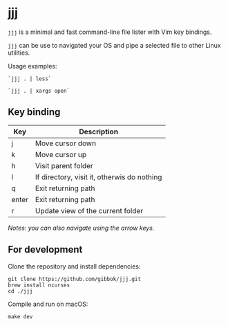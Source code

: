# jjj

`jjj` is a minimal and fast command-line file lister with Vim key bindings.

`jjj` can be use to navigated your OS and pipe a selected file to other Linux utilities.

Usage examples:

```shell
`jjj . | less`

`jjj . | xargs open`
```

## Key binding

| Key   | Description                                 |
| ----- | ------------------------------------------- |
| j     | Move cursor down                            |
| k     | Move cursor up                              |
| h     | Visit parent folder                         |
| l     | If directory, visit it, otherwis do nothing |
| q     | Exit returning path                         |
| enter | Exit returning path                         |
| r     | Update view of the current folder           |

*Notes: you can also navigate using the arrow keys.*

## For development

Clone the repository and install dependencies:
```shell
git clone https://github.com/gibbok/jjj.git
brew install ncurses
cd ./jjj
```

Compile and run on macOS:

```shell
make dev 
```
